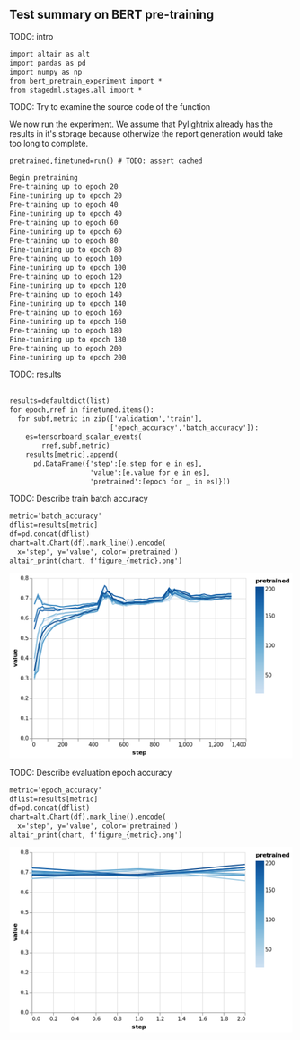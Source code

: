 Test summary on BERT pre-training
---------------------------------

TODO: intro

``` {.python .numberLines startFrom="1"}
import altair as alt
import pandas as pd
import numpy as np
from bert_pretrain_experiment import *
from stagedml.stages.all import *
```

TODO: Try to examine the source code of the function

We now run the experiment. We assume that Pylightnix already has the
results in it's storage because otherwize the report generation would
take too long to complete.

``` {.python .numberLines startFrom="6"}
pretrained,finetuned=run() # TODO: assert cached
```

``` {.stdout}
Begin pretraining
Pre-training up to epoch 20
Fine-tunining up to epoch 20
Pre-training up to epoch 40
Fine-tunining up to epoch 40
Pre-training up to epoch 60
Fine-tunining up to epoch 60
Pre-training up to epoch 80
Fine-tunining up to epoch 80
Pre-training up to epoch 100
Fine-tunining up to epoch 100
Pre-training up to epoch 120
Fine-tunining up to epoch 120
Pre-training up to epoch 140
Fine-tunining up to epoch 140
Pre-training up to epoch 160
Fine-tunining up to epoch 160
Pre-training up to epoch 180
Fine-tunining up to epoch 180
Pre-training up to epoch 200
Fine-tunining up to epoch 200
```

TODO: results

``` {.python .numberLines startFrom="7"}

results=defaultdict(list)
for epoch,rref in finetuned.items():
  for subf,metric in zip(['validation','train'],
                         ['epoch_accuracy','batch_accuracy']):
    es=tensorboard_scalar_events(
        rref,subf,metric)
    results[metric].append(
      pd.DataFrame({'step':[e.step for e in es],
                    'value':[e.value for e in es],
                    'pretrained':[epoch for _ in es]}))
```

TODO: Describe train batch accuracy

``` {.python .numberLines startFrom="18"}
metric='batch_accuracy'
dflist=results[metric]
df=pd.concat(dflist)
chart=alt.Chart(df).mark_line().encode(
  x='step', y='value', color='pretrained')
altair_print(chart, f'figure_{metric}.png')
```

![](./figure_batch_accuracy.png)

TODO: Describe evaluation epoch accuracy

``` {.python .numberLines startFrom="24"}
metric='epoch_accuracy'
dflist=results[metric]
df=pd.concat(dflist)
chart=alt.Chart(df).mark_line().encode(
  x='step', y='value', color='pretrained')
altair_print(chart, f'figure_{metric}.png')
```

![](./figure_epoch_accuracy.png)

